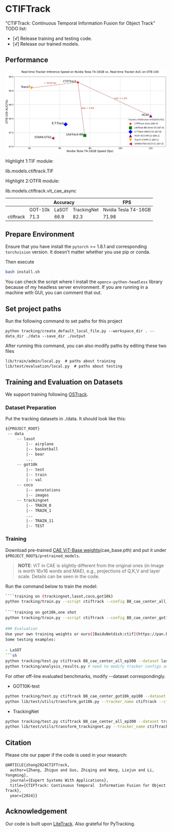 # CTIFTrack
"CTIFTrack: Continuous Temporal  Information Fusion for Object Track"
TODO list:
- [√] Release training and testing code.
- [√] Release our trained models.
## Performance
![](imgs/aucVSfps.png)

Highlight 1:TIF module:

lib.models.ctiftrack.TIF

Highlight 2:OTFR module:

lib.models.ctiftrack.vit_cae_async

<table class="tg">
<thead>
  <tr>
    <th class="tg-0pky"></th>
    <th class="tg-c3ow" colspan="3">Accuracy</th>
    <th class="tg-c3ow" colspan="5">FPS</th>
  </tr>
</thead>
<tbody>
  <tr>
    <td class="tg-0pky"></td>
    <td class="tg-c3ow">GOT-10k</td>
    <td class="tg-c3ow">LaSOT</td>
    <td class="tg-c3ow">TrackingNet</td>
    <td class="tg-c3ow"> Nvidia Tesla T4-16GB</td>
    
  </tr>
  <tr>
    <td class="tg-0pky">ctiftrack</td>
    <td class="tg-c3ow">71.3</td>
    <td class="tg-c3ow">66.9</td>
    <td class="tg-c3ow">82.3</td>
    <td class="tg-c3ow">71.98</td>

  </tr>
  
</tbody>
</table>

## Prepare Environment

Ensure that you have install the `pytorch` >= 1.8.1 and corresponding `torchvision` version.  It doesn't matter whether you use pip or conda.

Then execute
```sh
bash install.sh
```
You can check the script where I install the `opencv-python-headless` library because of my headless server environment.  If you are running in a machine with GUI, you can comment that out.

## Set project paths
Run the following command to set paths for this project
```
python tracking/create_default_local_file.py --workspace_dir . --data_dir ./data --save_dir ./output
```
After running this command, you can also modify paths by editing these two files
```
lib/train/admin/local.py  # paths about training
lib/test/evaluation/local.py  # paths about testing
```

## Training and Evaluation on Datasets
We support training following [OSTrack](https://github.com/botaoye/OSTrack).
### Dataset Preparation
Put the tracking datasets in ./data. It should look like this:
```
${PROJECT_ROOT}
 -- data
     -- lasot
         |-- airplane
         |-- basketball
         |-- bear
         ...
     -- got10k
         |-- test
         |-- train
         |-- val
     -- coco
         |-- annotations
         |-- images
     -- trackingnet
         |-- TRAIN_0
         |-- TRAIN_1
         ...
         |-- TRAIN_11
         |-- TEST
``` 
### Training
Download pre-trained [CAE ViT-Base weights](https://github.com/lxtGH/CAE)(cae_base.pth) and put it under  `$PROJECT_ROOT$/pretrained_models`.   
> **NOTE**: ViT in CAE is slightly different from the original ones (in Image is worth 16x16 words and MAE), e.g., projections of Q,K,V and layer scale.  Details can be seen in the code.

Run the command below to train the model:
```sh
````training on (trackingnet,lasot,coco,got10k)
python tracking/train.py --script ctiftrack --config B8_cae_center_all_ep300 --save_dir ./output --mode single  --use_wandb 0

````training on got10k,one shot
python tracking/train.py --script ctiftrack --config B8_cae_center_got10k_ep100 --save_dir ./output --mode single  --use_wandb 0

### Evaluation
Use your own training weights or ours([BaiduNetdisk:ctif](https://pan.baidu.com/s/1lN18GouRqafsI8YaLHx4fg?pwd=ctif) or [Google Drive](https://drive.google.com/drive/folders/1PaqcoZP6gi9i9WnAR4EcgtP7UpiggD-D?usp=drive_link) in `$PROJECT_ROOT$/output`.  
Some testing examples:

- LaSOT
```sh
python tracking/test.py ctiftrack B8_cae_center_all_ep300 --dataset lasot --threads 8 --num_gpus 1 --ep 299 300
python tracking/analysis_results.py # need to modify tracker configs and names
```
For other off-line evaluated benchmarks, modify --dataset correspondingly.

- GOT10K-test 
```sh
python tracking/test.py ctiftrack B8_cae_center_got10k_ep100 --dataset got10k_test --threads 8 --num_gpus 1 --ep 99 100
python lib/test/utils/transform_got10k.py --tracker_name ctiftrack --cfg_name B8_cae_center_got10k_ep100_100 # the last number is epoch
```
- TrackingNet 
```sh
python tracking/test.py ctiftrack B8_cae_center_all_ep300 --dataset trackingnet --threads 8 --num_gpus 1 --ep 299 300
python lib/test/utils/transform_trackingnet.py --tracker_name ctiftrack --cfg_name B8_cae_center_all_ep300_300 # the last number is epoch
```
## Citation
Please cite our paper if the code is used in your research:
```
@ARTICLE{zhang2024CTIFTrack,
  author={Zhang, Zhiguo and Guo, Zhiqing and Wang, Liejun and Li, Yongming},
  journal={Expert Systems With Applications}, 
  title={CTIFTrack: Continuous Temporal  Information Fusion for Object Track}, 
  year={2024}}
```
## Acknowledgement
Our code is built upon [LiteTrack](https://github.com/TsingWei/LiteTrack). Also grateful for PyTracking.
